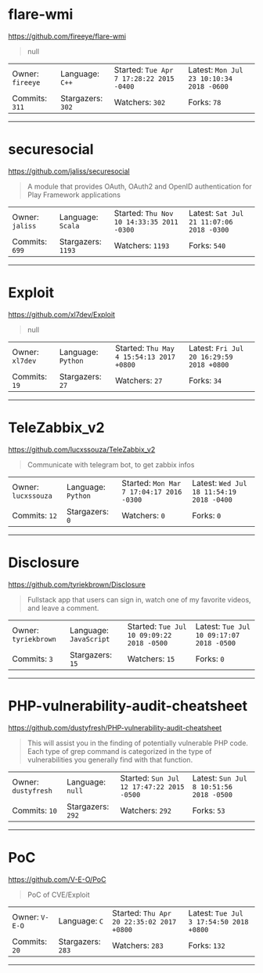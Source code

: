 # flare-wmi

https://github.com/fireeye/flare-wmi
<blockquote>
null
</blockquote>

<table>
<tr><td>Owner: <code>fireeye</code></td>
    <td>Language: <code>C++</code></td>
    <td>Started: <code>Tue Apr 7 17:28:22 2015 -0400</code></td>
    <td>Latest: <code>Mon Jul 23 10:10:34 2018 -0600</code></td></tr>
<tr><td>Commits: <code>311</code></td>
    <td>Stargazers: <code>302</code></td>
    <td>Watchers: <code>302</code></td>
    <td>Forks: <code>78</code></td></tr>
</table>

---

# securesocial

https://github.com/jaliss/securesocial
<blockquote>
A module that provides OAuth, OAuth2 and OpenID authentication for Play Framework applications
</blockquote>

<table>
<tr><td>Owner: <code>jaliss</code></td>
    <td>Language: <code>Scala</code></td>
    <td>Started: <code>Thu Nov 10 14:33:35 2011 -0300</code></td>
    <td>Latest: <code>Sat Jul 21 11:07:06 2018 -0300</code></td></tr>
<tr><td>Commits: <code>699</code></td>
    <td>Stargazers: <code>1193</code></td>
    <td>Watchers: <code>1193</code></td>
    <td>Forks: <code>540</code></td></tr>
</table>

---

# Exploit

https://github.com/xl7dev/Exploit
<blockquote>
null
</blockquote>

<table>
<tr><td>Owner: <code>xl7dev</code></td>
    <td>Language: <code>Python</code></td>
    <td>Started: <code>Thu May 4 15:54:13 2017 +0800</code></td>
    <td>Latest: <code>Fri Jul 20 16:29:59 2018 +0800</code></td></tr>
<tr><td>Commits: <code>19</code></td>
    <td>Stargazers: <code>27</code></td>
    <td>Watchers: <code>27</code></td>
    <td>Forks: <code>34</code></td></tr>
</table>

---

# TeleZabbix_v2

https://github.com/lucxssouza/TeleZabbix_v2
<blockquote>
Communicate with telegram bot, to get zabbix infos
</blockquote>

<table>
<tr><td>Owner: <code>lucxssouza</code></td>
    <td>Language: <code>Python</code></td>
    <td>Started: <code>Mon Mar 7 17:04:17 2016 -0300</code></td>
    <td>Latest: <code>Wed Jul 18 11:54:19 2018 -0400</code></td></tr>
<tr><td>Commits: <code>12</code></td>
    <td>Stargazers: <code>0</code></td>
    <td>Watchers: <code>0</code></td>
    <td>Forks: <code>0</code></td></tr>
</table>

---

# Disclosure

https://github.com/tyriekbrown/Disclosure
<blockquote>
Fullstack app that users can sign in, watch one of my favorite videos, and leave a comment.
</blockquote>

<table>
<tr><td>Owner: <code>tyriekbrown</code></td>
    <td>Language: <code>JavaScript</code></td>
    <td>Started: <code>Tue Jul 10 09:09:22 2018 -0500</code></td>
    <td>Latest: <code>Tue Jul 10 09:17:07 2018 -0500</code></td></tr>
<tr><td>Commits: <code>3</code></td>
    <td>Stargazers: <code>15</code></td>
    <td>Watchers: <code>15</code></td>
    <td>Forks: <code>0</code></td></tr>
</table>

---

# PHP-vulnerability-audit-cheatsheet

https://github.com/dustyfresh/PHP-vulnerability-audit-cheatsheet
<blockquote>
This will assist you in the finding of potentially vulnerable PHP code. Each type of grep command is categorized in the type of vulnerabilities you generally find with that function.
</blockquote>

<table>
<tr><td>Owner: <code>dustyfresh</code></td>
    <td>Language: <code>null</code></td>
    <td>Started: <code>Sun Jul 12 17:47:22 2015 -0500</code></td>
    <td>Latest: <code>Sun Jul 8 10:51:56 2018 -0500</code></td></tr>
<tr><td>Commits: <code>10</code></td>
    <td>Stargazers: <code>292</code></td>
    <td>Watchers: <code>292</code></td>
    <td>Forks: <code>53</code></td></tr>
</table>

---

# PoC

https://github.com/V-E-O/PoC
<blockquote>
PoC of CVE/Exploit
</blockquote>

<table>
<tr><td>Owner: <code>V-E-O</code></td>
    <td>Language: <code>C</code></td>
    <td>Started: <code>Thu Apr 20 22:35:02 2017 +0800</code></td>
    <td>Latest: <code>Tue Jul 3 17:54:50 2018 +0800</code></td></tr>
<tr><td>Commits: <code>20</code></td>
    <td>Stargazers: <code>283</code></td>
    <td>Watchers: <code>283</code></td>
    <td>Forks: <code>132</code></td></tr>
</table>

---

